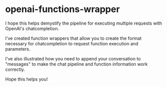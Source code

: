 # openai-functions-wrapper

I hope this helps demystify the pipeline for executing multiple requests with OpenAI's chatcompletion.

I've created function wrappers that allow you to create the format necessary for chatcompletion to request function execution and parameters.

I've also illustrated how you need to append your conversation to "messages" to make the chat pipeline and function information work correctly.

Hope this helps you!
